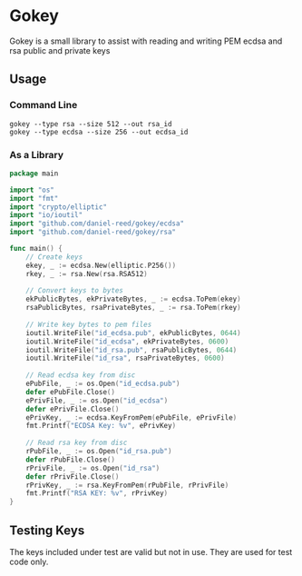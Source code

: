 # Gokey

Gokey is a small library to assist with reading and writing PEM ecdsa and rsa public and private keys

## Usage

### Command Line
```
gokey --type rsa --size 512 --out rsa_id
gokey --type ecdsa --size 256 --out ecdsa_id
```

### As a Library
```go
package main

import "os"
import "fmt"
import "crypto/elliptic" 
import "io/ioutil"
import "github.com/daniel-reed/gokey/ecdsa"
import "github.com/daniel-reed/gokey/rsa"

func main() {
	// Create keys
	ekey, _ := ecdsa.New(elliptic.P256())
	rkey, _ := rsa.New(rsa.RSA512)
	
	// Convert keys to bytes
	ekPublicBytes, ekPrivateBytes, _ := ecdsa.ToPem(ekey)
	rsaPublicBytes, rsaPrivateBytes, _ := rsa.ToPem(rkey)
	
	// Write key bytes to pem files
	ioutil.WriteFile("id_ecdsa.pub", ekPublicBytes, 0644)
	ioutil.WriteFile("id_ecdsa", ekPrivateBytes, 0600)
	ioutil.WriteFile("id_rsa.pub", rsaPublicBytes, 0644)
	ioutil.WriteFile("id_rsa", rsaPrivateBytes, 0600)
	
	// Read ecdsa key from disc
	ePubFile, _ := os.Open("id_ecdsa.pub")
	defer ePubFile.Close()
	ePrivFile, _ := os.Open("id_ecdsa")
	defer ePrivFile.Close()
	ePrivKey, _ := ecdsa.KeyFromPem(ePubFile, ePrivFile)
	fmt.Printf("ECDSA Key: %v", ePrivKey)
	
	// Read rsa key from disc
	rPubFile, _ := os.Open("id_rsa.pub")
	defer rPubFile.Close()
	rPrivFile, _ := os.Open("id_rsa")
	defer rPrivFile.Close()
	rPrivKey, _ := rsa.KeyFromPem(rPubFile, rPrivFile)
	fmt.Printf("RSA KEY: %v", rPrivKey)
}
```

## Testing Keys
The keys included under test are valid but not in use. They are used for test code only.